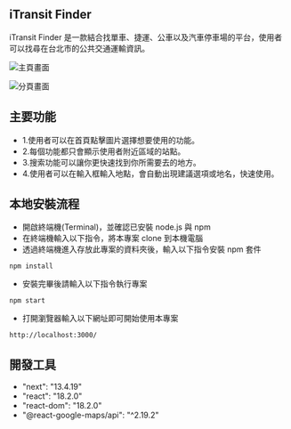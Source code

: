 ## iTransit Finder

iTransit Finder 是一款結合找單車、捷運、公車以及汽車停車場的平台，使用者可以找尋在台北市的公共交通運輸資訊。

![主頁畫面](https://i.imgur.com/nRmv1yP.png)

![分頁畫面](https://i.imgur.com/n5AxfFY.png)
## 主要功能

* 1.使用者可以在首頁點擊圖片選擇想要使用的功能。
* 2.每個功能都只會顯示使用者附近區域的站點。
* 3.搜索功能可以讓你更快速找到你所需要去的地方。
* 4.使用者可以在輸入框輸入地點，會自動出現建議選項或地名，快速使用。

## 本地安裝流程
* 開啟終端機(Terminal)，並確認已安裝 node.js 與 npm
* 在終端機輸入以下指令，將本專案 clone 到本機電腦
* 透過終端機進入存放此專案的資料夾後，輸入以下指令安裝 npm 套件
```
npm install
```
* 安裝完畢後請輸入以下指令執行專案
```
npm start
```
* 打開瀏覽器輸入以下網址即可開始使用本專案
```
http://localhost:3000/
```
## 開發工具
* "next": "13.4.19"
* "react": "18.2.0"
* "react-dom": "18.2.0"
* "@react-google-maps/api": "^2.19.2"

